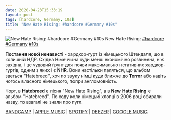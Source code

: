 ```yaml
---
date: 2020-04-23T15:33:19
layout: post
tags: [hardcore, Germany, 10s]
title: "New Hate Rising: #hardcore #Germany #10s"
---
```

![New Hate Rising: #hardcore #Germany #10s](https://res.cloudinary.com/vast-space-unexplored/image/upload/photos/photo_946_23-04-2020_15-33-19.jpg)
New Hate Rising: [#hardcore](/tags/#hardcore) [#Germany](/tags/#Germany) [#10s](/tags/#10s)

**Постання нової ненависті** - хардкор-гурт із німецького Штендаля, що в колишній НДР. Східна Німеччина куди менш економічно розвинена, ніж західна, і це чудовий ґрунт для появи максимально негативних хардкор-гуртів, одним з яких і є **NHR**. Вони настільки паляться, що альбом зветься &quot;Hatebreed&quot;, хоч по звуку німці куди ближче до **Terror** або навіть чогось власного німецького, попри англомовність.

Чорт, в **Hatebreed** є пісня &quot;New Hate Rising&quot;, а в **New Hate Rising** є альбом &quot;Hatebreed&quot;. По ходу коли німецькі хлопці в 2006 році обирали назву, то взагалі не знали про гугл.

[BANDCAMP](https://newhaterising.bandcamp.com/album/hatebreed) \| [APPLE MUSIC](https://music.apple.com/lu/album/hatebreed/948511192) \| [SPOTIFY](https://open.spotify.com/album/4i7ssKR6dmDYNAAHv95tPL) \| [DEEZER](https://www.deezer.com/album/9291576?utm_source=deezer&amp;utm_content=album-9291576&amp;utm_term=1601611822_1587645077&amp;utm_medium=web) \| [GOOGLE MUSIC](https://play.google.com/music/m/Bhiln7qeuakepj6ffyd7vdyvnki?t=Hatebreed_-_New_Hate_Rising)